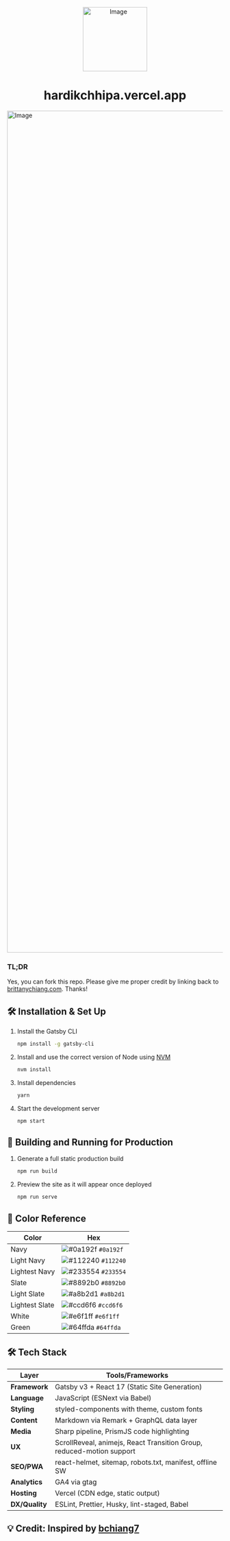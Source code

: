 <div align="center">
  <img width="150" height="150" alt="Image" src="https://github.com/user-attachments/assets/71e114cf-cef1-4e1a-b71c-12222b79b01b" />
</div>
<h1 align="center">
  <a href="https://hardikchhipa.vercel.app" target="_blank" style="text-decoration: none; color: inherit;">
    hardikchhipa.vercel.app
  </a>
</h1>

<img width="3420" height="1964" alt="Image" src="https://github.com/user-attachments/assets/a38198f6-c530-4870-b82a-c30cd52fe6e4" />

### TL;DR

Yes, you can fork this repo. Please give me proper credit by linking back to [brittanychiang.com](https://brittanychiang.com). Thanks!

## 🛠 Installation & Set Up

1. Install the Gatsby CLI

   ```sh
   npm install -g gatsby-cli
   ```

2. Install and use the correct version of Node using [NVM](https://github.com/nvm-sh/nvm)

   ```sh
   nvm install
   ```

3. Install dependencies

   ```sh
   yarn
   ```

4. Start the development server

   ```sh
   npm start
   ```

## 🚀 Building and Running for Production

1. Generate a full static production build

   ```sh
   npm run build
   ```

1. Preview the site as it will appear once deployed

   ```sh
   npm run serve
   ```

## 🎨 Color Reference

| Color          | Hex                                                                |
| -------------- | ------------------------------------------------------------------ |
| Navy           | ![#0a192f](https://via.placeholder.com/10/0a192f?text=+) `#0a192f` |
| Light Navy     | ![#112240](https://via.placeholder.com/10/0a192f?text=+) `#112240` |
| Lightest Navy  | ![#233554](https://via.placeholder.com/10/303C55?text=+) `#233554` |
| Slate          | ![#8892b0](https://via.placeholder.com/10/8892b0?text=+) `#8892b0` |
| Light Slate    | ![#a8b2d1](https://via.placeholder.com/10/a8b2d1?text=+) `#a8b2d1` |
| Lightest Slate | ![#ccd6f6](https://via.placeholder.com/10/ccd6f6?text=+) `#ccd6f6` |
| White          | ![#e6f1ff](https://via.placeholder.com/10/e6f1ff?text=+) `#e6f1ff` |
| Green          | ![#64ffda](https://via.placeholder.com/10/64ffda?text=+) `#64ffda` |

## 🛠️ Tech Stack

| Layer        | Tools/Frameworks                                                                 |
| ------------ | -------------------------------------------------------------------------------- |
| **Framework** | Gatsby v3 + React 17 (Static Site Generation)                                   |
| **Language**  | JavaScript (ESNext via Babel)                                                   |
| **Styling**   | styled-components with theme, custom fonts                                      |
| **Content**   | Markdown via Remark + GraphQL data layer                                        |
| **Media**     | Sharp pipeline, PrismJS code highlighting                                       |
| **UX**        | ScrollReveal, animejs, React Transition Group, reduced-motion support           |
| **SEO/PWA**   | react-helmet, sitemap, robots.txt, manifest, offline SW                         |
| **Analytics** | GA4 via gtag                                                                    |
| **Hosting**   | Vercel (CDN edge, static output)                                                |
| **DX/Quality**| ESLint, Prettier, Husky, lint-staged, Babel                                     |



## 💡 **Credit:** Inspired by [bchiang7](https://github.com/bchiang7)


